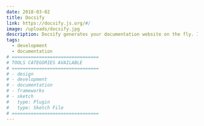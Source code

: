 ```yaml
---
date: 2018-03-02
title: Docsify
link: https://docsify.js.org/#/
image: /uploads/docsify.jpg
description: Docsify generates your documentation website on the fly. It does not generate static html files. Instead, it smartly loads and parses your Markdown files and displays them on the website.
tags:
  - development
  - documentation
# ================================
# TOOLS CATEGORIES AVAILABLE
# ================================
# - design
# - development
# - documentation
# - frameworks
# - sketch
#   type: Plugin
#   type: Sketch File
# ================================
---
```

